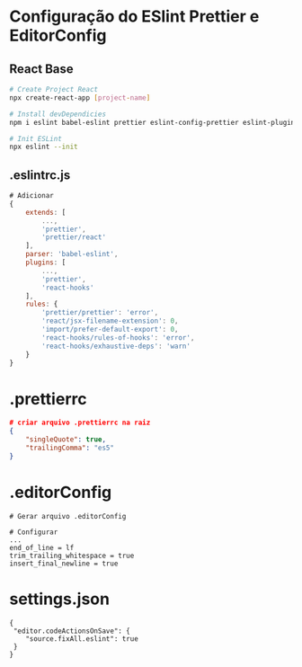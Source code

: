 # Configuração do ESlint Prettier e EditorConfig

## React Base

```bash
# Create Project React
npx create-react-app [project-name]

# Install devDependicies
npm i eslint babel-eslint prettier eslint-config-prettier eslint-plugin-prettier -D

# Init ESLint
npx eslint --init
```

## .eslintrc.js

```javascript
# Adicionar
{
    extends: [
        ...,
        'prettier',
        'prettier/react'
    ],
    parser: 'babel-eslint',
    plugins: [
        ...,
        'prettier',
        'react-hooks'
    ],
    rules: {
    	'prettier/prettier': 'error',
        'react/jsx-filename-extension': 0,
        'import/prefer-default-export': 0,
        'react-hooks/rules-of-hooks': 'error',
    	'react-hooks/exhaustive-deps': 'warn' 
    }
}
```

# .prettierrc

```json
# criar arquivo .prettierrc na raiz
{
    "singleQuote": true,
    "trailingComma": "es5"
}
```

# .editorConfig

```
# Gerar arquivo .editorConfig

# Configurar
...
end_of_line = lf
trim_trailing_whitespace = true
insert_final_newline = true
```

# settings.json

```jso
{
 "editor.codeActionsOnSave": {
 	"source.fixAll.eslint": true
 }
}
```




